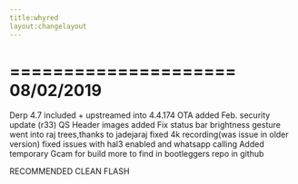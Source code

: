 ```yaml
---
title:whyred
layout:changelayout
---
```

=====================
    08/02/2019
=====================

Derp 4.7 included + upstreamed into 4.4.174
OTA added
Feb. security update (r33)
QS Header images added
Fix status bar brightness gesture
went into raj trees,thanks to jadejaraj
fixed 4k recording(was issue in older version)
fixed issues with hal3 enabled and whatsapp calling
Added temporary Gcam for build
more to find in bootleggers repo in github

RECOMMENDED CLEAN FLASH

